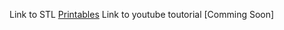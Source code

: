Link to STL [Printables](https://www.printables.com/model/808996-macro-keyboard-keycaps-case)
Link to youtube toutorial [Comming Soon]

